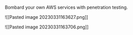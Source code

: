 Bombard your own AWS services with penetration testing. 

![[Pasted image 20230331163627.png]]

![[Pasted image 20230331163706.png]]

